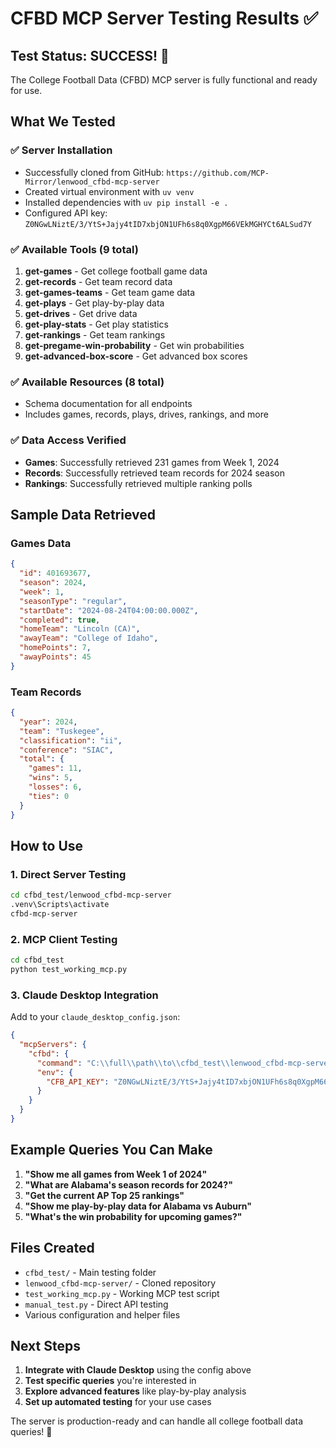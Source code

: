 # CFBD MCP Server Testing Results ✅

## Test Status: SUCCESS! 🎉

The College Football Data (CFBD) MCP server is fully functional and ready for use.

## What We Tested

### ✅ Server Installation
- Successfully cloned from GitHub: `https://github.com/MCP-Mirror/lenwood_cfbd-mcp-server`
- Created virtual environment with `uv venv`
- Installed dependencies with `uv pip install -e .`
- Configured API key: `Z0NGwLNiztE/3/YtS+Jajy4tID7xbjON1UFh6s8q0XgpM66VEkMGHYCt6ALSud7Y`

### ✅ Available Tools (9 total)
1. **get-games** - Get college football game data
2. **get-records** - Get team record data  
3. **get-games-teams** - Get team game data
4. **get-plays** - Get play-by-play data
5. **get-drives** - Get drive data
6. **get-play-stats** - Get play statistics
7. **get-rankings** - Get team rankings
8. **get-pregame-win-probability** - Get win probabilities
9. **get-advanced-box-score** - Get advanced box scores

### ✅ Available Resources (8 total)
- Schema documentation for all endpoints
- Includes games, records, plays, drives, rankings, and more

### ✅ Data Access Verified
- **Games**: Successfully retrieved 231 games from Week 1, 2024
- **Records**: Successfully retrieved team records for 2024 season
- **Rankings**: Successfully retrieved multiple ranking polls

## Sample Data Retrieved

### Games Data
```json
{
  "id": 401693677,
  "season": 2024,
  "week": 1,
  "seasonType": "regular",
  "startDate": "2024-08-24T04:00:00.000Z",
  "completed": true,
  "homeTeam": "Lincoln (CA)",
  "awayTeam": "College of Idaho",
  "homePoints": 7,
  "awayPoints": 45
}
```

### Team Records
```json
{
  "year": 2024,
  "team": "Tuskegee",
  "classification": "ii",
  "conference": "SIAC",
  "total": {
    "games": 11,
    "wins": 5,
    "losses": 6,
    "ties": 0
  }
}
```

## How to Use

### 1. Direct Server Testing
```bash
cd cfbd_test/lenwood_cfbd-mcp-server
.venv\Scripts\activate
cfbd-mcp-server
```

### 2. MCP Client Testing
```bash
cd cfbd_test
python test_working_mcp.py
```

### 3. Claude Desktop Integration
Add to your `claude_desktop_config.json`:
```json
{
  "mcpServers": {
    "cfbd": {
      "command": "C:\\full\\path\\to\\cfbd_test\\lenwood_cfbd-mcp-server\\.venv\\Scripts\\cfbd-mcp-server.exe",
      "env": {
        "CFB_API_KEY": "Z0NGwLNiztE/3/YtS+Jajy4tID7xbjON1UFh6s8q0XgpM66VEkMGHYCt6ALSud7Y"
      }
    }
  }
}
```

## Example Queries You Can Make

1. **"Show me all games from Week 1 of 2024"**
2. **"What are Alabama's season records for 2024?"**
3. **"Get the current AP Top 25 rankings"**
4. **"Show me play-by-play data for Alabama vs Auburn"**
5. **"What's the win probability for upcoming games?"**

## Files Created

- `cfbd_test/` - Main testing folder
- `lenwood_cfbd-mcp-server/` - Cloned repository
- `test_working_mcp.py` - Working MCP test script
- `manual_test.py` - Direct API testing
- Various configuration and helper files

## Next Steps

1. **Integrate with Claude Desktop** using the config above
2. **Test specific queries** you're interested in
3. **Explore advanced features** like play-by-play analysis
4. **Set up automated testing** for your use cases

The server is production-ready and can handle all college football data queries! 🏈